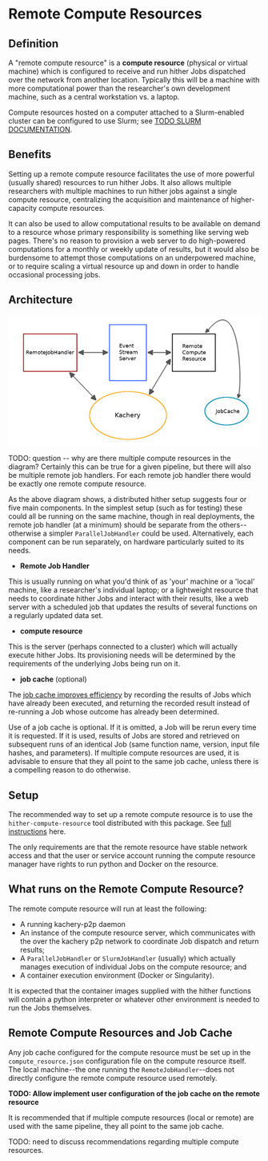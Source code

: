 # Remote Compute Resources

## Definition

A "remote compute resource" is a **compute resource** (physical or virtual
machine) which is configured to receive and run hither Jobs dispatched over
the network from another location. Typically this will be a machine with
more computational power than the researcher's own development machine,
such as a central workstation vs. a laptop.

Compute resources hosted on a computer attached to a Slurm-enabled cluster can be configured to use Slurm; see [TODO SLURM DOCUMENTATION]().

## Benefits

Setting up a remote compute resource facilitates the use of more powerful
(usually shared) resources to run hither Jobs. It also allows multiple
researchers with multiple machines to run hither jobs against
a single compute resource, centralizing the acquisition and maintenance
of higher-capacity compute resources.

It can also be used to allow computational results to be available
on demand to a resource whose primary responsibility is
something like serving web pages. There's no reason to provision a web
server to do high-powered computations for a monthly or weekly update of results, but
it would also be burdensome to attempt those computations on an underpowered
machine, or to require scaling a virtual resource up and down in order to
handle occasional processing jobs.


## Architecture

![Remote Compute Resource Architecture Diagram](remote-compute-components.png)

TODO: question -- why are there multiple compute resources in the diagram? Certainly this can be true for a given pipeline, but there will also be multiple remote job handlers. For each remote job handler there would be exactly one remote compute resource.

As the above diagram shows, a distributed hither setup suggests four or five main components. In the simplest
setup (such as for testing) these could all be running on the same machine, though in real
deployments, the remote job handler (at a minimum) should be separate from the others--otherwise
a simpler `ParallelJobHandler` could be used. Alternatively, each component
can be run separately, on hardware particularly suited to its needs.

- **Remote Job Handler**

This is usually running on what you'd think of as 'your' machine or a 'local' machine, like
a researcher's individual laptop; or a lightweight resource that needs to coordinate hither
Jobs and interact with their results, like a web server with a scheduled job that updates
the results of several functions on a regularly updated data set.

- **compute resource**

This is the server (perhaps connected to a cluster) which will actually execute hither Jobs. Its provisioning needs
will be determined by the requirements of the underlying Jobs being run on it.

- **job cache** (optional)

The [job cache improves efficiency](./job-cache.md) by recording the results of Jobs
which have already been executed, and returning the recorded result instead of re-running a
Job whose outcome has already been determined.

Use of a job cache is optional. If it is omitted, a Job will be rerun every time it
is requested. If it is used, results of Jobs are stored and retrieved on subsequent runs of an identical Job (same function name, version, input file hashes, and parameters). If multiple compute resources are used, it is advisable to
ensure that they all point to the same job cache,
unless there is a compelling reason to do otherwise.

## Setup

The recommended way to set up a remote compute resource is
to use the `hither-compute-resource` tool distributed with this
package. See [full instructions](./hosting_compute_resource.md) here.

The only requirements are that the remote resource have stable network access
and that the user or service account running the compute resource manager
have rights to run python and Docker on the resource.

## What runs on the Remote Compute Resource?

The remote compute resource will run at least the following:
- A running kachery-p2p daemon
- An instance of the compute resource server, which communicates with the
over the kachery p2p network to coordinate Job dispatch and return results;
- A `ParallelJobHandler` or `SlurmJobHandler` (usually) which actually manages execution
of individual Jobs on the compute resource; and
- A container execution environment (Docker or Singularity).

It is expected that the container images supplied with the hither functions
will contain a python interpreter or whatever other environment is needed
to run the Jobs themselves.

## Remote Compute Resources and Job Cache

Any job cache configured for the compute resource must be set up
in the `compute_resource.json` configuration file on the compute
resource itself. The local machine--the one running the
`RemoteJobHandler`--does not directly configure the remote compute
resource used remotely.

__TODO: Allow implement user configuration of the job cache on the remote resource__

It is recommended that if multiple
compute resources (local or remote) are used with the same pipeline, they all
point to the same job cache.

TODO: need to discuss recommendations regarding multiple compute resources.



